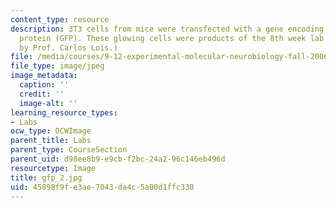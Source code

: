 ```yaml
---
content_type: resource
description: 3T3 cells from mice were transfected with a gene encoding for green fluorescent
  protein (GFP). These glowing cells were products of the 8th week lab session. (Image
  by Prof. Carlos Lois.)
file: /media/courses/9-12-experimental-molecular-neurobiology-fall-2006/45898f9fe3ae7043da4c5a00d1ffc330_gfp_2.jpg
file_type: image/jpeg
image_metadata:
  caption: ''
  credit: ''
  image-alt: ''
learning_resource_types:
- Labs
ocw_type: OCWImage
parent_title: Labs
parent_type: CourseSection
parent_uid: d98ee8b9-e9cb-f2bc-24a2-96c146eb496d
resourcetype: Image
title: gfp_2.jpg
uid: 45898f9f-e3ae-7043-da4c-5a00d1ffc330
---
```

